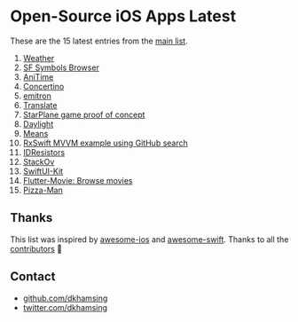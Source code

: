 # Open-Source iOS Apps Latest

These are the 15 latest entries from the [main list](https://github.com/dkhamsing/open-source-ios-apps).


1. [Weather](https://github.com/niazoff/Weather)
2. [SF Symbols Browser](https://github.com/atrinh0/sfsymbols)
3. [AniTime](https://github.com/PangMo5/AniTime)
4. [Concertino](https://github.com/openopus-org/concertino_ios)
5. [emitron](https://github.com/razeware/emitron-iOS)
6. [Translate](https://github.com/vijaywargiya/Translate-SwiftUI)
7. [StarPlane game proof of concept](https://gist.github.com/JohnSundell/7ae3223b5bad3712378a57aaff31d7e2)
8. [Daylight](https://github.com/bakkenbaeck/daylight-ios)
9. [Means](https://github.com/vmanot/Means)
10. [RxSwift MVVM example using GitHub search](https://github.com/NavdeepSinghh/RxSwift_MVVM_Finished)
11. [IDResistors](https://github.com/thestoneage/IDResistors)
12. [StackOv](https://github.com/surfstudio/StackOv)
13. [SwiftUI-Kit](https://github.com/jordansinger/SwiftUI-Kit)
14. [Flutter-Movie: Browse movies](https://github.com/khuong291/Flutter-Movie)
15. [Pizza-Man](https://github.com/fulldecent/pizzaman)

## Thanks

This list was inspired by [awesome-ios](https://github.com/vsouza/awesome-ios) and [awesome-swift](https://github.com/matteocrippa/awesome-swift). Thanks to all the [contributors](https://github.com/dkhamsing/open-source-ios-apps/graphs/contributors) 🎉 

## Contact

- [github.com/dkhamsing](https://github.com/dkhamsing)
- [twitter.com/dkhamsing](https://twitter.com/dkhamsing)
